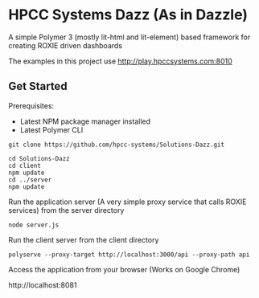 # HPCC Systems Dazz (As in Dazzle)

A simple Polymer 3 (mostly lit-html and lit-element) based framework for creating ROXIE driven dashboards

The examples in this project use http://play.hpccsystems.com:8010

## Get Started

Prerequisites:

- Latest NPM package manager installed
- Latest Polymer CLI

```
git clone https://github.com/hpcc-systems/Solutions-Dazz.git
```

```
cd Solutions-Dazz
cd client
npm update
cd ../server
npm update
```

Run the application server (A very simple proxy service that calls ROXIE services) from the server directory

```
node server.js
```

Run the client server from the client directory

```
polyserve --proxy-target http://localhost:3000/api --proxy-path api
```

Access the application from your browser (Works on Google Chrome)

http://localhost:8081

